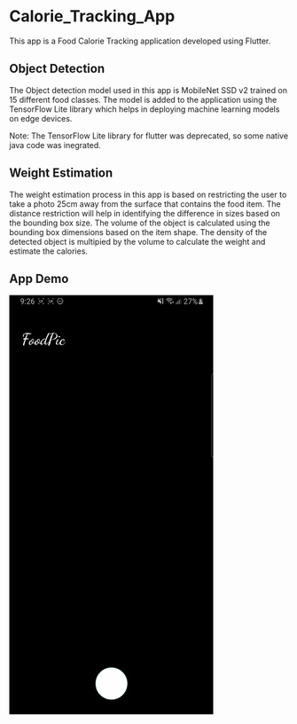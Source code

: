 # Calorie_Tracking_App

This app is a Food Calorie Tracking application developed using Flutter. 

## Object Detection 

The Object detection model used in this app is MobileNet SSD v2 trained on 15 different food classes. The model is added to the application using the TensorFlow Lite library which helps in deploying machine learning models on edge devices. 

Note: The TensorFlow Lite library for flutter was deprecated, so some native java code was inegrated. 
## Weight Estimation

The weight estimation process in this app is based on restricting the user to take a photo 25cm away from the surface that contains the food item. The distance restriction will help in identifying the difference in sizes based on the bounding box size. The volume of the object is calculated using the bounding box dimensions based on the item shape. The density of the detected object is multipied by the volume to calculate the weight and estimate the calories.

## App Demo
![](https://github.com/Noureldin17/Calorie_Tracking_App/blob/_backup/fitness_app/assets/App%20Demo.gif)
